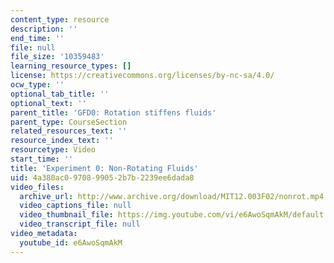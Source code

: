 ```yaml
---
content_type: resource
description: ''
end_time: ''
file: null
file_size: '10359483'
learning_resource_types: []
license: https://creativecommons.org/licenses/by-nc-sa/4.0/
ocw_type: ''
optional_tab_title: ''
optional_text: ''
parent_title: 'GFD0: Rotation stiffens fluids'
parent_type: CourseSection
related_resources_text: ''
resource_index_text: ''
resourcetype: Video
start_time: ''
title: 'Experiment 0: Non-Rotating Fluids'
uid: 4a380ac0-9708-9905-2b7b-2239ee6dada8
video_files:
  archive_url: http://www.archive.org/download/MIT12.003F02/nonrot.mp4
  video_captions_file: null
  video_thumbnail_file: https://img.youtube.com/vi/e6AwoSqmAkM/default.jpg
  video_transcript_file: null
video_metadata:
  youtube_id: e6AwoSqmAkM
---
```

